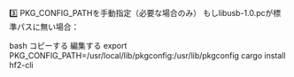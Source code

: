 3️⃣ PKG_CONFIG_PATHを手動指定（必要な場合のみ）
もしlibusb-1.0.pcが標準パスに無い場合：

bash
コピーする
編集する
export PKG_CONFIG_PATH=/usr/local/lib/pkgconfig:/usr/lib/pkgconfig
cargo install hf2-cli